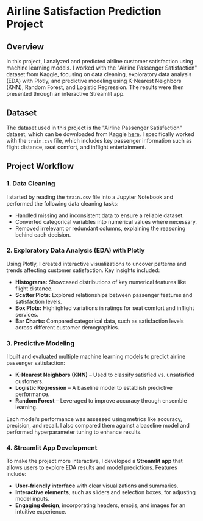 # **Airline Satisfaction Prediction Project**  

## **Overview**  
In this project, I analyzed and predicted airline customer satisfaction using machine learning models. I worked with the "Airline Passenger Satisfaction" dataset from Kaggle, focusing on data cleaning, exploratory data analysis (EDA) with Plotly, and predictive modeling using K-Nearest Neighbors (KNN), Random Forest, and Logistic Regression. The results were then presented through an interactive Streamlit app.  

## **Dataset**  
The dataset used in this project is the "Airline Passenger Satisfaction" dataset, which can be downloaded from Kaggle [here](https://www.kaggle.com/datasets/teejmahal20/airline-passenger-satisfaction/data). I specifically worked with the `train.csv` file, which includes key passenger information such as flight distance, seat comfort, and inflight entertainment.  

## **Project Workflow**  

### **1. Data Cleaning**  
I started by reading the `train.csv` file into a Jupyter Notebook and performed the following data cleaning tasks:  

- Handled missing and inconsistent data to ensure a reliable dataset.  
- Converted categorical variables into numerical values where necessary.  
- Removed irrelevant or redundant columns, explaining the reasoning behind each decision.  

### **2. Exploratory Data Analysis (EDA) with Plotly**  
Using Plotly, I created interactive visualizations to uncover patterns and trends affecting customer satisfaction. Key insights included:  

- **Histograms:** Showcased distributions of key numerical features like flight distance.  
- **Scatter Plots:** Explored relationships between passenger features and satisfaction levels.  
- **Box Plots:** Highlighted variations in ratings for seat comfort and inflight services.  
- **Bar Charts:** Compared categorical data, such as satisfaction levels across different customer demographics.  

### **3. Predictive Modeling**  
I built and evaluated multiple machine learning models to predict airline passenger satisfaction:  

- **K-Nearest Neighbors (KNN)** – Used to classify satisfied vs. unsatisfied customers.  
- **Logistic Regression** – A baseline model to establish predictive performance.  
- **Random Forest** – Leveraged to improve accuracy through ensemble learning.  

Each model’s performance was assessed using metrics like accuracy, precision, and recall. I also compared them against a baseline model and performed hyperparameter tuning to enhance results.  

### **4. Streamlit App Development**  
To make the project more interactive, I developed a **Streamlit app** that allows users to explore EDA results and model predictions. Features include:  

- **User-friendly interface** with clear visualizations and summaries.  
- **Interactive elements**, such as sliders and selection boxes, for adjusting model inputs.  
- **Engaging design**, incorporating headers, emojis, and images for an intuitive experience.  

